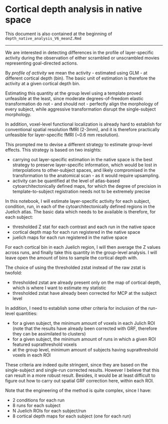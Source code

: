 # Cortical depth analysis in native space

This document is also contained at the beginning of `depth_native_analysis_V6_meanZ.Rmd`

---

We are interested in detecting differences in the profile of layer-specific activity during the observation of either scrambled or unscrambled movies representing goal-directed actions.

By _profile of activity_ we mean the activity - estimated using GLM - at different cortical depth (bin). The basic unit of estimation is therefore the activity at a given cortical depth bin.

Estimating this quantity at the group level using a template proved unfeasible at the least, since moderate degrees-of-freedom elastic transformation do not - and should not - perfectly align the morphology of every subject, while aggressive transformation disrupt the single-subject morphology. 

In addition, voxel-level functional localization is already hard to establish for conventional spatial resolution fMRI (2-3mm), and it is therefore practically unfeasible for layer-specific fMRI (~0.6 mm resolution).

This prompted me to devise a different strategy to estimate group-level effects. This strategy is based on two insights:

- carrying out layer-specific estimation in the native space is the best strategy to preserve layer-specific information, which would be lost in interpolations to other-subject spaces, and likely compromised in the transformation to the anatomical scan - as it would require upsampling.
- activity can be quantified at the level of atlas-based cytoarchitectonically defined maps, for which the degree of precision in template-to-subject registration needs not to be extremely precise

In this notebook, I will estimate layer-specific activity for each subject, condition, run, in each of the cytoarchitectonically defined regions in the Juelich atlas. The basic data which needs to be available is therefore, for each subject:

- thresholded Z stat for each contrast and each run in the native space
- cortical depth map for each run registered in the native space
- juelich maps for each run registered in the native space

For each cortical bin in each Juelich region, I will then average the Z values across runs, and finally take this quantity in the group-level analysis. I will leave open the amount of bins to sample the cortical depth with.

The choice of using the thresholded zstat instead of the raw zstat is twofold:

- thresholded zstat are already present only on the map of cortical depth, which is where I want to estimate my statistic
- thresholded zstat have already been corrected for MCP at the subject level

In addition, I need to establish some other criteria for inclusion of the run-level quantities:

- for a given subject, the minimum amount of voxels in each Julich ROI (note that the results have already been corrected with GRF, therefore they can be assimilated to clusters)
- for a given subject, the minimum amount of runs in which a given ROI featured suprathreshold voxels 
- at the group level, minimum amount of subjects having suprathreshold voxels in each ROI

These criteria are indeed quite stringent, since they are based on the single-subject and single-run corrected results. However I believe that this can result in a more robust result. Besides, it would be at least difficult to figure out how to carry out spatial GRF correction here, within each ROI.

Note that the engineering of the method is quite complex, since I have:

- 2 conditions for each run
- 8 runs for each subject
- N Juelich ROIs for each subject/run
- 8 cortical depth maps for each subject (one for each run)